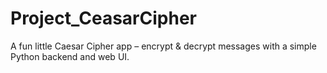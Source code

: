 # Project_CeasarCipher
A fun little Caesar Cipher app – encrypt &amp; decrypt messages with a simple Python backend and web UI.
